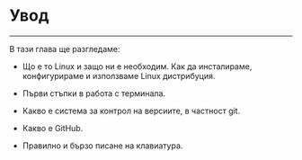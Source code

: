 # Увод

---

В тази глава ще разгледаме:

* Що е то Linux и защо ни е необходим. Как да инсталираме, конфигурираме и използваме Linux дистрибуция.

* Първи стъпки в работа с терминала.

* Какво е система за контрол на версиите, в частност git.

* Какво е GitHub.

* Правилно и бързо писане на клавиатура.




